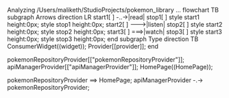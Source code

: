 Analyzing /Users/maliketh/StudioProjects/pokemon_library ...
flowchart TB
  subgraph Arrows
    direction LR
    start1[ ] -..->|read| stop1[ ]
    style start1 height:0px;
    style stop1 height:0px;
    start2[ ] --->|listen| stop2[ ]
    style start2 height:0px;
    style stop2 height:0px;
    start3[ ] ===>|watch| stop3[ ]
    style start3 height:0px;
    style stop3 height:0px;
  end
  subgraph Type
    direction TB
    ConsumerWidget((widget));
    Provider[[provider]];
  end

  pokemonRepositoryProvider[["pokemonRepositoryProvider"]];
  apiManagerProvider[["apiManagerProvider"]];
  HomePage((HomePage));

  pokemonRepositoryProvider ==> HomePage;
  apiManagerProvider -.-> pokemonRepositoryProvider;
